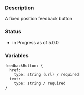 ### Description
A fixed position feedback button

### Status
* in Progress as of 5.0.0


### Variables
~~~
feedbackButton: {
  href:
    type: string (url) / required
  text:
    type: string / required
}
~~~
